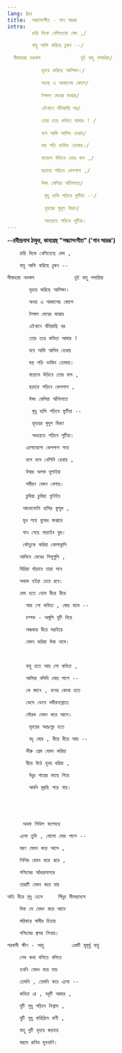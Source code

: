 ```yaml
---
lang: bn
title:  সন্ধ্যাসংগীত - গান আরম্ভ
intro:
        চারি দিকে খেলিতেছে মেঘ ,/  

        বায়ু আসি করিছে চুম্বন --/

  সীমাহারা নভস্তল             দুই বাহু পসারিয়া/

           হৃদয়ে করিছে আলিঙ্গন।/

           অনন্ত এ আকাশের কোলে/

           টলমল মেঘের মাঝার/

           এইখানে বাঁধিয়াছি ঘর/

           তোর তরে কবিতা আমার ! / 

           যবে আমি আসিব হেথায়/

           মন্ত্র পড়ি ডাকিব তোমায়।/

           বাতাসে উড়িবে তোর বাস ,/

           ছড়ায়ে পড়িবে কেশপাশ ,/

           ঈষৎ মেলিয়া আঁখিপাতা/

            মৃদু হাসি পড়িবে ফুটিয়া --/

            হৃদয়ের মৃদুল কিরণ/

            অধরেতে পড়িবে লুটিয়া।
---
```


**--রবীন্দ্রনাথ ঠাকুর, কাব্যগ্রন্থ "সন্ধ্যাসংগীত" ('গান আরম্ভ')**

        চারি দিকে খেলিতেছে মেঘ ,  

        বায়ু আসি করিছে চুম্বন --

    সীমাহারা নভস্তল             দুই বাহু পসারিয়া

           হৃদয়ে করিছে আলিঙ্গন।

           অনন্ত এ আকাশের কোলে

           টলমল মেঘের মাঝার

           এইখানে বাঁধিয়াছি ঘর

           তোর তরে কবিতা আমার !  

           যবে আমি আসিব হেথায়

           মন্ত্র পড়ি ডাকিব তোমায়।

           বাতাসে উড়িবে তোর বাস ,

           ছড়ায়ে পড়িবে কেশপাশ ,

           ঈষৎ মেলিয়া আঁখিপাতা

            মৃদু হাসি পড়িবে ফুটিয়া --

            হৃদয়ের মৃদুল কিরণ

            অধরেতে পড়িবে লুটিয়া।

          এলোথেলো কেশপাশ লয়ে

          বসে বসে খেলিবি হেথায় ,

          উষার অলক দুলাইয়া

          সমীরণ যেমন খেলায়।

          চুমিয়া চুমিয়া ফুটাইব

         আধোফোটা হাসির কুসুম ,

         মুখ লয়ে বুকের মাঝারে

         গান গেয়ে পাড়াইব ঘুম।

         কৌতুকে করিয়া কোলাকুলি

        আসিবে মেঘের শিশুগুলি ,

        ঘিরিয়া দাঁড়াবে তারা সবে

        অবাক হইয়া চেয়ে রবে।

        মেঘ হতে নেমে ধীরে ধীরে

          আয় লো কবিতা , মোর বামে --

          চম্পক - অঙ্গুলি দুটি দিয়ে

          অন্ধকার ধীরে সরাইয়ে

          যেমন করিয়া উষা নামে।

 

          বায়ু হতে আয় লো কবিতা ,  

          আসিয়া বসিবি মোর পাশে --

          কে জানে , বনের কোথা হতে

          ভেসে ভেসে সমীরণস্রোতে

          সৌরভ যেমন করে আসে।

           হৃদয়ের অন্তঃপুর হতে

           বধূ মোর , ধীরে ধীরে আয় --

          ভীরু প্রেম যেমন করিয়া

          ধীরে উঠে হৃদয় ধরিয়া ,

           বঁধুর পায়ের কাছে গিয়ে

           অমনি মুরছি পড়ে যায়।

 

 

         অথবা শিথিল কলেবরে

        এসো তুমি , বোসো মোর পাশে --

        মরণ যেমন করে আসে ,

        শিশির যেমন করে ঝরে ,  

        পশ্চিমের আঁধারসাগরে

        তারাটি যেমন করে যায়

    অতি ধীরে মৃদু হেসে     সিঁদুর সীমন্তদেশে

        দিবা সে যেমন করে আসে

        মরিবারে স্বামীর চিতায়

        পশ্চিমের জ্বলন্ত শিখায়।

    পরবাসী ক্ষীণ - আয়ু         একটি মুমূর্ষু বায়ু

        শেষ কথা বলিতে বলিতে

        তখনি যেমন মরে যায়

        তেমনি , তেমনি করে এসো --

        কবিতা রে , বধূটি আমার ,

        দুটি শুধু পড়িবে নিশ্বাস ,  

        দুটি শুধু বাহিরিবে বাণী ,

        বাহু দুটি হৃদয়ে জড়ায়ে

        মরমে রাখিব মুখখানি।